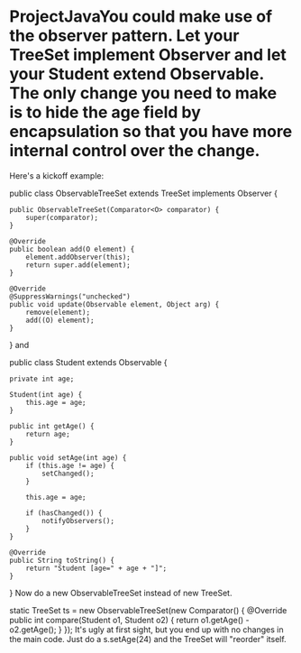 # ProjectJavaYou could make use of the observer pattern. Let your TreeSet implement Observer and let your Student extend Observable. The only change you need to make is to hide the age field by encapsulation so that you have more internal control over the change.

Here's a kickoff example:

public class ObservableTreeSet<O extends Observable> extends TreeSet<O> implements Observer {

    public ObservableTreeSet(Comparator<O> comparator) {
        super(comparator);
    }

    @Override
    public boolean add(O element) {
        element.addObserver(this);
        return super.add(element);
    }

    @Override
    @SuppressWarnings("unchecked")
    public void update(Observable element, Object arg) {
        remove(element);
        add((O) element);
    }

}
and

public class Student extends Observable {

    private int age;

    Student(int age) {
        this.age = age;
    }

    public int getAge() {
        return age;
    }

    public void setAge(int age) {
        if (this.age != age) {
            setChanged();
        }

        this.age = age;

        if (hasChanged()) {
            notifyObservers();
        }
    }

    @Override
    public String toString() {
        return "Student [age=" + age + "]";
    }
}
Now do a new ObservableTreeSet instead of new TreeSet.

static TreeSet<Student> ts = new ObservableTreeSet<Student>(new Comparator<Student>() {
    @Override
    public int compare(Student o1, Student o2) {
        return o1.getAge() - o2.getAge();
    }
});
It's ugly at first sight, but you end up with no changes in the main code. Just do a s.setAge(24) and the TreeSet will "reorder" itself.
